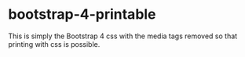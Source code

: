 # bootstrap-4-printable

This is simply the Bootstrap 4 css with the media tags removed so that printing with css is possible.
